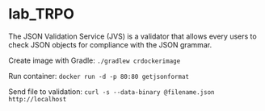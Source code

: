 # lab_TRPO

The JSON Validation Service (JVS) is a validator that allows every users to check JSON objects for compliance with the JSON grammar.

Create image with Gradle:
`./gradlew crdockerimage `

Run container:
`docker run -d -p 80:80 getjsonformat`

Send file to validation: 
`curl -s --data-binary @filename.json http://localhost `
